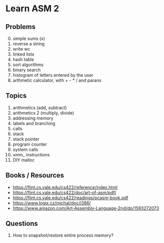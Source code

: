 # Learn ASM 2

## Problems

0. simple sums (x)
1. reverse a string
2. write wc
2. linked lists
3. hash table
4. sort algorithms
5. binary search
1. histogram of letters entered by the user
2. arthmetic calculator, with + - * / and parans

## Topics

1. arithmetics (add, subtract)
2. arithmetics 2 (multiply, divide)
3. addressing memory
4. labels and branching
5. calls
6. stack
7. stack pointer
8. program counter
9. system calls
10. xmm_ instructions
11. DIY malloc

## Books / Resources

* https://flint.cs.yale.edu/cs422/reference/index.html
* https://flint.cs.yale.edu/cs422/doc/art-of-asm/pdf/
* https://flint.cs.yale.edu/cs422/readings/pcasm-book.pdf
* https://www.logix.cz/michal/doc/i386/
* https://www.amazon.com/Art-Assembly-Language-2nd/dp/1593272073

## Questions

1. How to snapshot/restore entire process memory?

